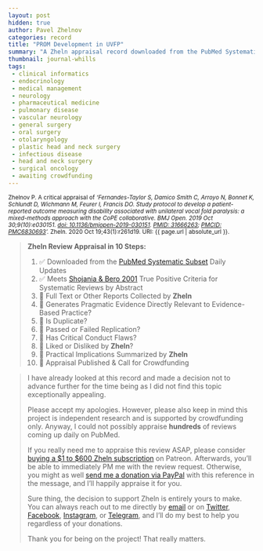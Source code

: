```yaml
---
layout: post
hidden: true
author: Pavel Zhelnov
categories: record
title: "PROM Development in UVFP"
summary: "A Zheln appraisal record downloaded from the PubMed Systematic Subset daily updates."
thumbnail: journal-whills
tags:
 - clinical informatics
 - endocrinology
 - medical management
 - neurology
 - pharmaceutical medicine
 - pulmonary disease
 - vascular neurology
 - general surgery
 - oral surgery
 - otolaryngology
 - plastic head and neck surgery
 - infectious disease
 - head and neck surgery
 - surgical oncology
 - awaiting crowdfunding
---
```


<small id="citation">Zhelnov P. A critical appraisal of _‘Fernandes-Taylor S, Damico Smith C, Arroyo N, Bonnet K, Schlundt D, Wichmann M, Feurer I, Francis DO. Study protocol to develop a patient-reported outcome measuring disability associated with unilateral vocal fold paralysis: a mixed-methods approach with the CoPE collaborative. BMJ Open. 2019 Oct 30;9(10):e030151. [doi: 10.1136/bmjopen-2019-030151](https://doi.org/10.1136/bmjopen-2019-030151). [PMID: 31666263](https://pubmed.gov/31666263); [PMCID: PMC6830693](https://ncbi.nlm.nih.gov/pmc/PMC6830693)’._ Zheln. 2020 Oct 19;43(1):r261d19. URI: {{ page.url | absolute_url }}.</small>

> **Zheln Review Appraisal in 10 Steps:**
>
> 1. ✅ Downloaded from the [PubMed Systematic Subset](https://github.com/p1m-ortho/qs-global-ortho-search-queries/blob/global-sr-query/README.md) Daily Updates
> 2. ✅ Meets [Shojania & Bero 2001](https://www.researchgate.net/publication/11820967_Taking_Advantage_of_the_Explosion_of_Systematic_Reviews_An_Efficient_MEDLINE_Search_Strategy) True Positive Criteria for Systematic Reviews by Abstract
> 3. 🔄 Full Text or Other Reports Collected by **Zheln**
> 4. 🔄 Generates Pragmatic Evidence Directly Relevant to Evidence-Based Practice?
> 5. 🔄 Is Duplicate?
> 6. 🔄 Passed or Failed Replication?
> 7. 🔄 Has Critical Conduct Flaws?
> 8. 🔄 Liked or Disliked by **Zheln**?
> 9. 🔄 Practical Implications Summarized by **Zheln**
> 10. 🔄 Appraisal Published & Call for Crowdfunding

> I have already looked at this record and made a decision not to advance further for the time being as I did not find this topic exceptionally appealing.
>
> Please accept my apologies. However, please also keep in mind this project is independent research and is supported by crowdfunding only. Anyway, I could not possibly appraise **hundreds** of reviews coming up daily on PubMed.
> 
> If you really need me to appraise this review ASAP, please consider [buying a $1 to $600 Zheln subscription](https://patreon.com/zheln) on Patreon. Afterwards, you’ll be able to immediately PM me with the review request. Otherwise, you might as well [send me a donation via PayPal](https://paypal.me/pjelnov) with this reference in the message, and I’ll happily appraise it for you.
> 
> Sure thing, the decision to support Zheln is entirely yours to make. You can always reach out to me directly by [email](mailto:pavel@zheln.com) or on [Twitter](https://twitter.com/drzhelnov), [Facebook](https://facebook.com/drzhelnov), [Instagram](https://instagram.com/igzheln), or [Telegram](https://t.me/drzhelnov), and I’ll do my best to help you regardless of your donations.
> 
> Thank you for being on the project! That really matters.
